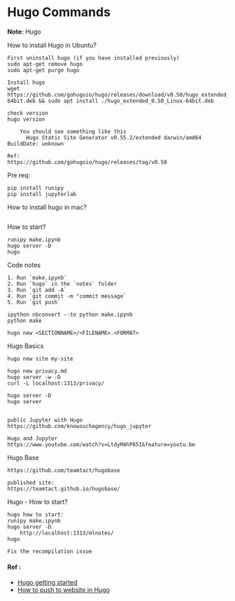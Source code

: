 # Hugo Commands

**Note:** Hugo


How to install Hugo in Ubuntu?
```
First uninstall hugo (if you have installed previously)
sudo apt-get remove hugo
sudo apt-get purge hugo

Install hugo
wget https://github.com/gohugoio/hugo/releases/download/v0.50/hugo_extended_0.50_Linux-64bit.deb && sudo apt install ./hugo_extended_0.50_Linux-64bit.deb

check version
hugo version

  	You should see something like this
	  Hugo Static Site Generator v0.55.2/extended darwin/amd64 BuildDate: unknown

Ref:
https://github.com/gohugoio/hugo/releases/tag/v0.50
```


Pre req:
```
pip install runipy
pip install jupyterlab
```

How to install hugo in mac?
```
```



How to start?
```
runipy make.ipynb
hugo server -D
hugo
```

Code notes
```
1. Run `make.ipynb`
2. Run `hugo` in the `notes` folder
3. Run `git add -A`
4. Run `git commit -m "commit message`
5. Run `git push`

ipython nbconvert --to python make.ipynb
python make
```

```
hugo new <SECTIONNAME>/<FILENAME>.<FORMAT>
```


Hugo Basics
```
hugo new site my-site

hugo new privacy.md
hugo server -w -D
curl -L localhost:1313/privacy/

hugo server -D 
hugo server


public Jupyter with Hugo
https://github.com/knowsuchagency/hugo_jupyter

Hugo and Jupyter
https://www.youtube.com/watch?v=LtdyM4hP85I&feature=youtu.be
```


Hugo Base
```
https://github.com/teamtact/hugobase

published site:
https://teamtact.github.io/hugobase/
```

Hugo - How to start?
```
hugo how to start:
runipy make.ipynb
hugo server -D
	http://localhost:1313/mlnotes/
hugo

Fix the recompilation issue
```

#### Ref :

  * [Hugo getting started](https://gohugo.io/getting-started/quick-start/)
  * [How to push to website in Hugo](https://gohugo.io/hosting-and-deployment/hosting-on-github/)
